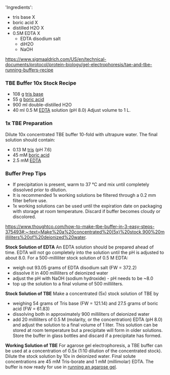 'Ingredients':
- tris base X
- boric acid X
- distilled H2O X
- 0.5M EDTA X 
	- EDTA disodium salt
	- diH2O
	- NaOH 

https://www.sigmaaldrich.com/US/en/technical-documents/protocol/protein-biology/gel-electrophoresis/tae-and-tbe-running-buffers-recipe
### TBE Buffer 10x Stock Recipe
- 108 g [tris base](https://www.sigmaaldrich.com/US/en/substance/trizmabase1211477861)
- 55 g [boric acid](https://www.sigmaaldrich.com/US/en/substance/boricacid618310043353)
- 900 ml double-distilled H2O
- 40 ml 0.5 M [EDTA](https://www.sigmaaldrich.com/US/en/substance/ethylenediaminetetraaceticacid2922460004) solution (pH 8.0)
Adjust volume to 1 L.

### 1x TBE Preparation
Dilute 10x concentrated TBE buffer 10-fold with ultrapure water.
The final solution should contain:
- 0.13 M [tris](https://www.sigmaaldrich.com/US/en/substance/trizmabase1211477861) (pH 7.6)
- 45 mM [boric acid](https://www.sigmaaldrich.com/US/en/substance/boricacid618310043353)
- 2.5 mM [EDTA](https://www.sigmaaldrich.com/US/en/substance/ethylenediaminetetraaceticacid2922460004)

### Buffer Prep Tips
- If precipitation is present, warm to 37 °C and mix until completely dissolved prior to dilution.  
- It is recommended 1x working solutions be filtered through a 0.2 mm filter before use.
- 1x working solutions can be used until the expiration date on packaging with storage at room temperature. Discard if buffer becomes cloudy or discolored.

https://www.thoughtco.com/how-to-make-tbe-buffer-in-3-easy-steps-375493#:~:text=Make%20a%20concentrated%20(5x)%20stock,900%20milliliters%20of%20deionized%20water.

**Stock Solution of EDTA** 
An EDTA solution should be prepared ahead of time. EDTA will not go completely into the solution until the pH is adjusted to about 8.0. 
For a 500-milliliter stock solution of 0.5 M EDTA:
- weigh out 93.05 grams of EDTA disodium salt (FW = 372.2)
- dissolve it in 400 milliliters of deionized water
- adjust the pH with NaOH (sodium hydroxide) - pH needs to be ~8.0
- top up the solution to a final volume of 500 milliliters.

**Stock Solution of TBE**
Make a concentrated (5x) stock solution of TBE by 
- weighing 54 grams of Tris base (FW = 121.14) and 27.5 grams of boric acid (FW = 61.83) 
- dissolving both in approximately 900 milliliters of deionized water 
- add 20 milliliters of 0.5 M (molarity, or the concentration) EDTA (pH 8.0) and adjust the solution to a final volume of 1 liter. 
This solution can be stored at room temperature but a precipitate will form in older solutions. Store the buffer in glass bottles and discard if a precipitate has formed.

**Working Solution of TBE**
For agarose gel electrophoresis, a TBE buffer can be used at a concentration of 0.5x (1:10 dilution of the concentrated stock). Dilute the stock solution by 10x in deionized water. Final solute concentrations are 45 mM Tris-borate and 1 mM (millimolar) EDTA. The buffer is now ready for use in [running an agarose gel](https://www.thoughtco.com/visualizing-dna-375499).
